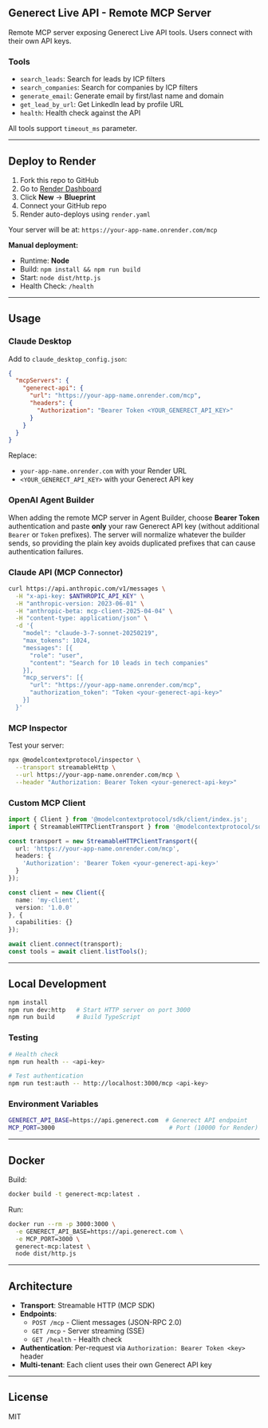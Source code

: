 ## Generect Live API - Remote MCP Server

Remote MCP server exposing Generect Live API tools. Users connect with their own API keys.

### Tools

- `search_leads`: Search for leads by ICP filters
- `search_companies`: Search for companies by ICP filters
- `generate_email`: Generate email by first/last name and domain
- `get_lead_by_url`: Get LinkedIn lead by profile URL
- `health`: Health check against the API

All tools support `timeout_ms` parameter.

---

## Deploy to Render

1. Fork this repo to GitHub
2. Go to [Render Dashboard](https://dashboard.render.com/)
3. Click **New** → **Blueprint**
4. Connect your GitHub repo
5. Render auto-deploys using `render.yaml`

Your server will be at: `https://your-app-name.onrender.com/mcp`

**Manual deployment:**
- Runtime: **Node**
- Build: `npm install && npm run build`
- Start: `node dist/http.js`
- Health Check: `/health`

---

## Usage

### Claude Desktop

Add to `claude_desktop_config.json`:

```json
{
  "mcpServers": {
    "generect-api": {
      "url": "https://your-app-name.onrender.com/mcp",
      "headers": {
        "Authorization": "Bearer Token <YOUR_GENERECT_API_KEY>"
      }
    }
  }
}
```

Replace:
- `your-app-name.onrender.com` with your Render URL
- `<YOUR_GENERECT_API_KEY>` with your Generect API key

### OpenAI Agent Builder

When adding the remote MCP server in Agent Builder, choose **Bearer Token** authentication and paste **only** your raw Generect API key (without additional `Bearer` or `Token` prefixes). The server will normalize whatever the builder sends, so providing the plain key avoids duplicated prefixes that can cause authentication failures.

### Claude API (MCP Connector)

```bash
curl https://api.anthropic.com/v1/messages \
  -H "x-api-key: $ANTHROPIC_API_KEY" \
  -H "anthropic-version: 2023-06-01" \
  -H "anthropic-beta: mcp-client-2025-04-04" \
  -H "content-type: application/json" \
  -d '{
    "model": "claude-3-7-sonnet-20250219",
    "max_tokens": 1024,
    "messages": [{
      "role": "user",
      "content": "Search for 10 leads in tech companies"
    }],
    "mcp_servers": [{
      "url": "https://your-app-name.onrender.com/mcp",
      "authorization_token": "Token <your-generect-api-key>"
    }]
  }'
```

### MCP Inspector

Test your server:

```bash
npx @modelcontextprotocol/inspector \
  --transport streamableHttp \
  --url https://your-app-name.onrender.com/mcp \
  --header "Authorization: Bearer Token <your-generect-api-key>"
```

### Custom MCP Client

```typescript
import { Client } from '@modelcontextprotocol/sdk/client/index.js';
import { StreamableHTTPClientTransport } from '@modelcontextprotocol/sdk/client/streamableHttp.js';

const transport = new StreamableHTTPClientTransport({
  url: 'https://your-app-name.onrender.com/mcp',
  headers: {
    'Authorization': 'Bearer Token <your-generect-api-key>'
  }
});

const client = new Client({
  name: 'my-client',
  version: '1.0.0'
}, {
  capabilities: {}
});

await client.connect(transport);
const tools = await client.listTools();
```

---

## Local Development

```bash
npm install
npm run dev:http   # Start HTTP server on port 3000
npm run build      # Build TypeScript
```

### Testing

```bash
# Health check
npm run health -- <api-key>

# Test authentication
npm run test:auth -- http://localhost:3000/mcp <api-key>
```

### Environment Variables

```bash
GENERECT_API_BASE=https://api.generect.com  # Generect API endpoint
MCP_PORT=3000                                # Port (10000 for Render)
```

---

## Docker

Build:
```bash
docker build -t generect-mcp:latest .
```

Run:
```bash
docker run --rm -p 3000:3000 \
  -e GENERECT_API_BASE=https://api.generect.com \
  -e MCP_PORT=3000 \
  generect-mcp:latest \
  node dist/http.js
```

---

## Architecture

- **Transport**: Streamable HTTP (MCP SDK)
- **Endpoints**:
  - `POST /mcp` - Client messages (JSON-RPC 2.0)
  - `GET /mcp` - Server streaming (SSE)
  - `GET /health` - Health check
- **Authentication**: Per-request via `Authorization: Bearer Token <key>` header
- **Multi-tenant**: Each client uses their own Generect API key

---

## License

MIT
